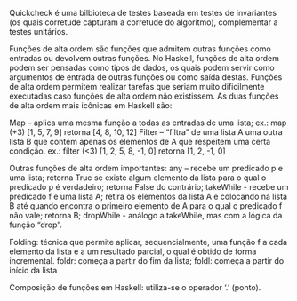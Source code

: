 Quickcheck é uma bilbioteca de testes baseada em testes de invariantes (os quais corretude capturam a corretude do algoritmo), complementar a testes unitários. 

Funções de alta ordem são funções que admitem outras funções como entradas ou devolvem outras funções. No Haskell, funções de alta ordem podem ser pensadas como tipos de dados, os quais podem servir como argumentos de entrada de outras funções ou como saída destas. Funções de alta ordem permitem realizar tarefas que seriam muito dificilmente executadas caso funções de alta ordem não existissem.
As duas funções de alta ordem mais icônicas em Haskell são:

Map – aplica uma mesma função a todas as entradas de uma lista;
	ex.: map (+3) [1, 5, 7, 9]  retorna [4, 8, 10, 12]
Filter – “filtra” de uma lista A uma outra lista B que contém apenas os elementos de A que respeitem uma certa condição.
	ex.: filter (<3) [1, 2, 5, 8, -1, 0] retorna [1, 2, -1, 0]

Outras funções de alta ordem importantes:
any – recebe um predicado p e uma lista; retorna True se existe algum elemento da lista para o qual o predicado p é verdadeiro; retorna False do contrário;
takeWhile -  recebe um predicado f e uma lista A; retira os elementos da lista A e colocando na lista B até quando encontra o primeiro elemento de A para o qual o predicado f não vale; retorna B;
dropWhile -  análogo a takeWhile, mas com a lógica da função “drop”.

Folding: técnica que permite aplicar, sequencialmente, uma função f a cada elemento da lista e a um resultado parcial, o qual é obtido de forma incremental.
foldr: começa a partir do fim da lista;
foldl: começa a partir do início da lista

Composição de funções em Haskell: utiliza-se o operador ‘.’ (ponto).


